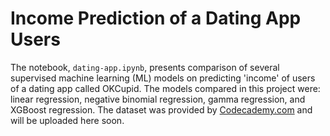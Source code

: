# Income Prediction of a Dating App Users

The notebook, `dating-app.ipynb`, presents comparison of several supervised machine learning (ML) models on predicting 'income' of users of a dating app called OKCupid. The models compared in this project were: linear regression, negative binomial regression, gamma regression, and XGBoost regression. The dataset was provided by [Codecademy.com](https://www.codecademy.com) and will be uploaded here soon.
